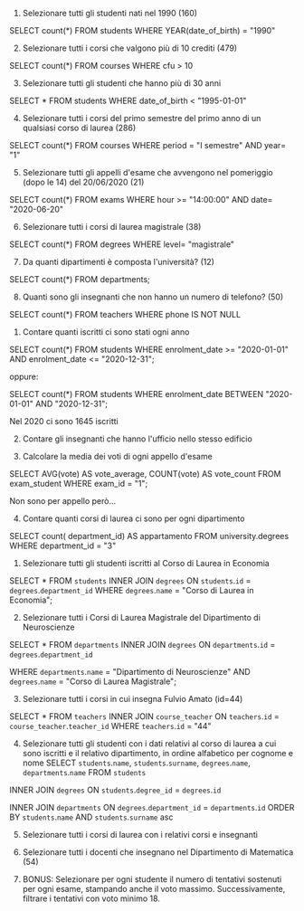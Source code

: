1. Selezionare tutti gli studenti nati nel 1990 (160)

SELECT count(*)
FROM students
WHERE YEAR(date_of_birth) = "1990"

2. Selezionare tutti i corsi che valgono più di 10 crediti (479)

SELECT count(*)
FROM courses
WHERE cfu > 10 

3. Selezionare tutti gli studenti che hanno più di 30 anni

SELECT * 
FROM students
WHERE date_of_birth < "1995-01-01"

4. Selezionare tutti i corsi del primo semestre del primo anno di un qualsiasi corso di
laurea (286)

SELECT count(*) 
FROM courses
WHERE period = "I semestre" 
AND year= "1"


5. Selezionare tutti gli appelli d'esame che avvengono nel pomeriggio (dopo le 14) del
20/06/2020 (21)

SELECT count(*) 
FROM  exams
WHERE 
hour >= "14:00:00" 
AND  date= "2020-06-20"


6. Selezionare tutti i corsi di laurea magistrale (38)

SELECT count(*)
 FROM degrees
 WHERE 
 level= "magistrale"

7. Da quanti dipartimenti è composta l'università? (12)

SELECT count(*)
 FROM departments;

8. Quanti sono gli insegnanti che non hanno un numero di telefono? (50)

SELECT count(*)
 FROM teachers
 WHERE
 phone IS NOT NULL


1. Contare quanti iscritti ci sono stati ogni anno

SELECT count(*)
 FROM students
 WHERE
   enrolment_date >= "2020-01-01" AND
   enrolment_date <= "2020-12-31";

   oppure:

SELECT count(*)
 FROM students
 WHERE
   enrolment_date BETWEEN "2020-01-01" AND "2020-12-31";

Nel 2020 ci sono 1645 iscritti


2. Contare gli insegnanti che hanno l'ufficio nello stesso edificio


3. Calcolare la media dei voti di ogni appello d'esame

SELECT 
  AVG(vote) AS vote_average,
  COUNT(vote) AS vote_count
  FROM exam_student
  WHERE exam_id = "1";

  Non sono per appello però...


4. Contare quanti corsi di laurea ci sono per ogni dipartimento

SELECT count( department_id) AS appartamento
 FROM university.degrees
 WHERE 
 department_id = "3"




1. Selezionare tutti gli studenti iscritti al Corso di Laurea in Economia

SELECT *
 FROM `students`
 INNER JOIN `degrees`
 ON `students`.`id` = `degrees`.`department_id`
WHERE `degrees`.`name` = "Corso di Laurea in Economia";


2. Selezionare tutti i Corsi di Laurea Magistrale del Dipartimento di
Neuroscienze

SELECT *
 FROM `departments` 
 INNER JOIN `degrees`
 ON `departments`.`id` = `degrees`.`department_id`
 
 WHERE `departments`.`name` = "Dipartimento di Neuroscienze" 
 AND `degrees`.`name` = "Corso di Laurea Magistrale";


3. Selezionare tutti i corsi in cui insegna Fulvio Amato (id=44)

SELECT * 
FROM `teachers`
INNER JOIN `course_teacher`
ON `teachers`.`id` = `course_teacher`.`teacher_id`
WHERE `teachers`.`id` = "44"
 
4. Selezionare tutti gli studenti con i dati relativi al corso di laurea a cui
sono iscritti e il relativo dipartimento, in ordine alfabetico per cognome e
nome
SELECT `students`.`name`,
		  `students`.`surname`,
      `degrees`.`name`,
      `departments`.`name`
FROM `students`

INNER JOIN `degrees`
ON `students`.`degree_id` = `degrees`.`id`

INNER JOIN `departments`
ON `degrees`.`department_id` = `departments`.`id`
ORDER BY `students`.`name` AND `students`.`surname` asc


5. Selezionare tutti i corsi di laurea con i relativi corsi e insegnanti




6. Selezionare tutti i docenti che insegnano nel Dipartimento di
Matematica (54)


7. BONUS: Selezionare per ogni studente il numero di tentativi sostenuti
per ogni esame, stampando anche il voto massimo. Successivamente,
filtrare i tentativi con voto minimo 18.